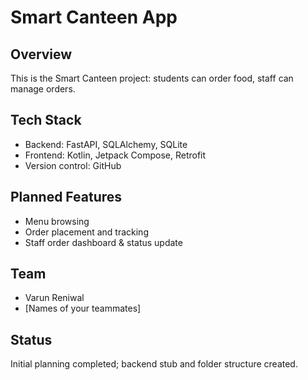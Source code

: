 # Smart Canteen App

## Overview
This is the Smart Canteen project: students can order food, staff can manage orders.

## Tech Stack
- Backend: FastAPI, SQLAlchemy, SQLite
- Frontend: Kotlin, Jetpack Compose, Retrofit
- Version control: GitHub

## Planned Features
- Menu browsing
- Order placement and tracking
- Staff order dashboard & status update

## Team
- Varun Reniwal
- [Names of your teammates]

## Status
Initial planning completed; backend stub and folder structure created.
